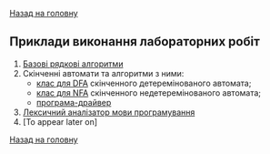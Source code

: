 [Назад на головну](../../README.md)

## Приклади виконання лабораторних робіт

1. [Базові рядкові алгоритми](lab-1-main.java)
2. Скінченні автомати та алгоритми з ними:
	- [клас для DFA](lab-2-v2-dfa.java) скінченного детеремінованого автомата;
	- [клас для NFA](lab-2-v2-nfa.java) скінченного недетеремінованого автомата;
	- [програма-драйвер](lab-2-v2-main.java)
3. [Лексичний аналізатор мови програмування](lab-3-main.java)
4. [To appear later on]

[Назад на головну](../../README.md)